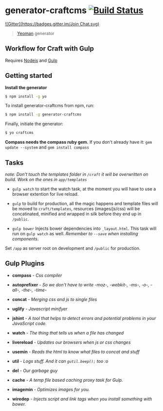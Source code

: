 # generator-craftcms [![Build Status](https://secure.travis-ci.org/spoeken/generator-craftcms.png?branch=master)](https://travis-ci.org/spoeken/generator-craftcms)
[![Gitter](https://badges.gitter.im/Join Chat.svg)](https://gitter.im/spoeken/generator-craftcms?utm_source=badge&utm_medium=badge&utm_campaign=pr-badge&utm_content=badge)

> [Yeoman](http://yeoman.io) generator

Workflow for Craft with Gulp
-
Requires [Nodejs](http://nodejs.org/) and [Gulp](http://gulpjs.com/)

Getting started
-

**Install the generator**

```bash
$ npm install -g yo
```

To install generator-craftcms from npm, run:

```bash
$ npm install -g generator-craftcms
```

Finally, initiate the generator:

```bash
$ yo craftcms
```

**Compass needs the compass ruby gem.**
If you don't already have it: ```gem update --system``` and ```gem install compass```




Tasks
-

_note: Don't touch the templates folder in ```/craft``` it will be overwritten on build. Work on the ones in ```app/templates```_

* ```gulp watch``` to start the watch task, at the moment you will have to use a browser extention for live reload.

* ```gulp``` to build for production, all the magic happens and template files will be moved to ```craft/templates```, resources (images/js/css) will be concatinated, minified and wrapped in silk before they end up in ```/public```.

* ```gulp bower``` Injects bower dependencies into ```_layout.html```. This task will run on ```gulp watch``` as well.
_Remember to ```--save``` when installing components_.

Set ```/app``` as server root on development and ```/public``` for production.


Gulp Plugins
-


* **compass** -
_Css compiler_


* **autoprefixer** -
_So we don't have to write -moz-, -webkit-, -ms-, -o-, -all-, -the-, -time-_


* **concat** -
_Merging css and js to single files_


* **uglify** -
_Javascript minifyer_


* **jshint** -
_A tool that helps to detect errors and potential problems in your JavaScript code._


* **watch** -
_The thing that tells us when a file has changed_


* **livereload** -
_Updates our browsers when js or css changes_


* **usemin** -
_Reads the html to know what files to concat and stuff_


* **util** -
_Logs stuff. And it can ```gutil.beep();``` too :o_


* **del** -
_Our garbage guy_


* **cache** -
_A temp file based caching proxy task for Gulp._


* **imagemin** -
_Optimizes images for you._


* **wiredep** -
_Injects script and link tags when you install something with bower._
